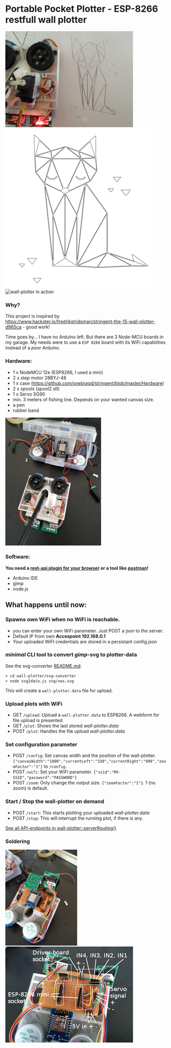 # Portable Pocket Plotter - ESP-8266 restfull wall plotter

![wall-plotter after work](assets/wall-plotter-cat.png "ESP-8266 wall-plotter")
![The SVG](svg-converter/svg/cat.svg "The SVG template")
![wall-plotter in action](assets/wall-plotter-apng.png "ESP-8266 wall-plotter in action")

### Why?
This project is inspired by https://www.hackster.io/fredrikstridsman/stringent-the-15-wall-plotter-d965ca - good work!

Time goes by... I have no Arduino left. But there are 3 Node-MCU boards in my garage.
My needs were to use a `ESP 8266` board with its WiFi capabilities instead of a *poor* Arduino.


### Hardware:
- 1 x NodeMCU 12e (ESP8266, I used a mini)
- 2 x step motor 28BYJ-48
- 1 x case (https://github.com/snebragd/stringent/blob/master/Hardware)
- 2 x spools (spool2.stl)
- 1 x Servo SG90
- min. 3 meters of fishing line. Depends on your wanted canvas size.
- a pen
- rubber band

![wall-plotter after work](assets/wall-plotter-prototype.png "End of prototype")

### Software:
**You need a [rest-api plugin for your browser](https://github.com/RESTEDClient/RESTED) or a tool like [postman](https://www.getpostman.com/)!**
- Arduino IDE
- gimp
- node.js

## What happens until now:

### Spawns own WiFi when no WiFi is reachable. 
 - you can enter your own WiFi parameter. Just POST a json  to the server.
 - Default IP from own **Accespoint 192.168.0.1**
 - Your uploaded WiFI credentials are stored in a persistant config.json

### *minimal* CLI tool to convert *gimp*-svg to plotter-data 
See the svg-converter [README.md](svg-converter/README.md):

```
> cd wall-plotter/svg-converter 
> node svg2data.js svg/vws.svg
```

This will create a `wall-plotter.data` file for upload.


### Upload plots with WiFi 
 - GET `/upload`: Upload a `wall-plotter.data` to ESP8266. A webform for file upload is presented.
 - GET `/plot`: Shows the last stored *wall-plotter.data*
 - POST `/plot`: Handles the file upload *wall-plotter.data*
 
### Set configuration parameter
- POST `/config`: Set canvas width and the position of the wall-plotter. ```{"canvasWidth":"1000","currentLeft":"330","currentRight":"999","zoomFactor":"1"}``` to `/config`.
- POST `/wifi`: Set your WiFi parameter. ``` {"ssid":"MY-SSID","password":"PASSWORD"} ```
- POST `/zoom`: Only change the output size. ``` {"zoomFactor":"1"} ```. 1 (no zoom) is default. 

### Start / Stop the wall-plotter on demand
- POST `/start`: This starts plotting your uploaded *wall-plotter.data*
- POST `/stop`: This will interrupt the running plot, if there is any.


[See all API-endpoints in wall-plotter::serverRouting()](https://github.com/ivosdc/wall-plotter/blob/ec4a6ae48933ddb8831ab3e29a7f0a8e4150781f/server_control.ino#L174)



### Soldering
![wall-plotter board](assets/wall-plotter-board.png "Board")
![wall-plotter labeled](assets/wall-plotter-board-label.png "Sockets for ESP-8266 and stepper-driver.")
